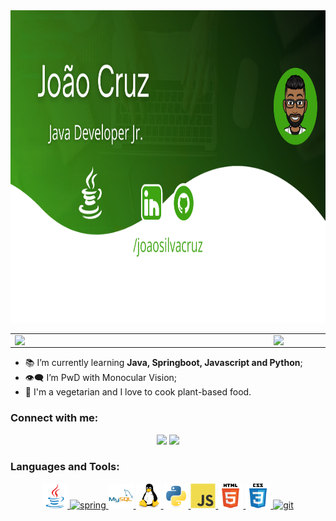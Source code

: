 <div align="center">
<img src="https://github.com/joaosilvacruz/joaosilvacruz/blob/main/img-banner.png" width="1100" height="500" alt="Descrição da imagem">
</div>

<center>
<table>
  <tr>
      <td><img width="400px" align="left" src="https://github-readme-stats.vercel.app/api/top-langs/?username=joaosilvacruz&hide=html&layout=compact&theme=dark" /></td>
      <td><img width="495px" align="left" src="https://github-readme-stats.vercel.app/api?username=joaosilvacruz&theme=dark" /></td>
  </tr>   
</table>
</center>

- 📚 I’m currently learning **Java, Springboot, Javascript and Python**;
- 👁️‍🗨️ I’m PwD with Monocular Vision;
- 🌱 I'm a vegetarian and I love to cook plant-based food.

<h3 align="left">Connect with me:</h3>
<p align="center">
<a href = "https://www.linkedin.com/in/joaovictordsc/" target="_blank"><img src="https://img.shields.io/badge/linkedin-%230077B5.svg?&style=for-the-badge&logo=linkedin&logoColor=white" ></a>
<a href = "mailto:joao.cruz.brasil@gmail.com" target="_blank"><img src="https://img.shields.io/badge/Gmail-D14836?style=for-the-badge&logo=gmail&logoColor=white"></a>
</p>

<h3 align="left">Languages and Tools:</h3>
<p align="center"> 
<a href="https://www.java.com" target="_blank" rel="noreferrer"> <img src="https://raw.githubusercontent.com/devicons/devicon/master/icons/java/java-original.svg" alt="java" width="40" height="40"/> </a>
<a href="https://spring.io/" target="_blank" rel="noreferrer"> 
<img src="https://www.vectorlogo.zone/logos/springio/springio-icon.svg" alt="spring" width="40" height="40"/> </a> 
<a href="https://www.mysql.com/" target="_blank" rel="noreferrer"> 
<img src="https://raw.githubusercontent.com/devicons/devicon/master/icons/mysql/mysql-original-wordmark.svg" alt="mysql" width="40" height="40"/> </a>
<a href="https://www.linux.org/" target="_blank" rel="noreferrer"> 
<img src="https://raw.githubusercontent.com/devicons/devicon/master/icons/linux/linux-original.svg" alt="linux" width="40" height="40"/> </a>
<a href="https://www.python.org" target="_blank" rel="noreferrer"> 
<img src="https://raw.githubusercontent.com/devicons/devicon/master/icons/python/python-original.svg" alt="python" width="40" height="40"/> </a> 
<a href="https://developer.mozilla.org/en-US/docs/Web/JavaScript" target="_blank" rel="noreferrer"> 
<img src="https://raw.githubusercontent.com/devicons/devicon/master/icons/javascript/javascript-original.svg" alt="javascript" width="40" height="40"/> </a> 
<a href="https://www.w3.org/html/" target="_blank" rel="noreferrer">  <img src="https://raw.githubusercontent.com/devicons/devicon/master/icons/html5/html5-original-wordmark.svg" alt="html5" width="40" height="40"/> </a>  
<a href="https://www.w3schools.com/css/" target="_blank" rel="noreferrer"> 
<img src="https://raw.githubusercontent.com/devicons/devicon/master/icons/css3/css3-original-wordmark.svg" alt="css3" width="40" height="40"/> </a> 
<a href="https://git-scm.com/" target="_blank" rel="noreferrer"> <img src="https://www.vectorlogo.zone/logos/git-scm/git-scm-icon.svg" alt="git" width="40" height="40"/> </a> </p>
